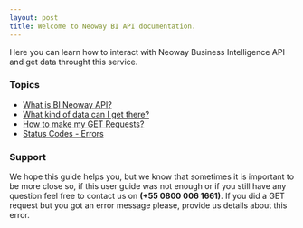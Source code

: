 ```yaml
---
layout: post
title: Welcome to Neoway BI API documentation.
---
```


Here you can learn how to interact with Neoway Business Intelligence API and get data throught this service.

### Topics

* [What is BI Neoway API?](https://bineoway.github.io/apiDocumentation/about)
* [What kind of data can I get there?](https://bineoway.github.io/apiDocumentation/biteam)
* [How to make my GET Requests?](https://bineoway.github.io/apiDocumentation/requests)
* [Status Codes - Errors](https://bineoway.github.io/apiDocumentation/errors)

### Support

We hope this guide helps you, but we know that sometimes it is important to be more close so, if this user guide was not enough or if you still have any question feel free to contact us on **(+55 0800 006 1661)**.
If you did a GET request but you got an error message please, provide us details about this error.
